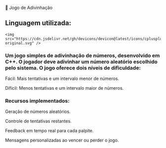 🎯 Jogo de Adivinhação 

<h2>Linguagem utilizada:</h2>


    <img src="https://cdn.jsdelivr.net/gh/devicons/devicon@latest/icons/cplusplus/cplusplus-original.svg" />
          


<h3> Um jogo simples de adivinhação de números, desenvolvido em C++. O jogador deve adivinhar um número aleatório escolhido pelo sistema. O jogo oferece dois níveis de dificuldade: </h3>

Fácil: Mais tentativas e um intervalo menor de números. 

Difícil: Menos tentativas e um intervalo maior de números.


<h3> Recursos implementados: </h3>

Geração de números aleatórios.

Controle de tentativas restantes.

Feedback em tempo real para cada palpite.

Mensagens personalizadas ao vencer ou perder o jogo.